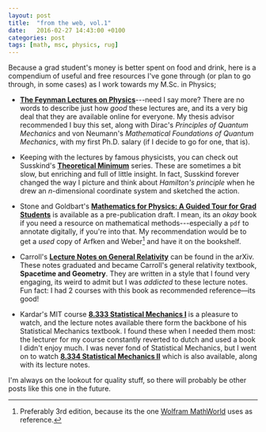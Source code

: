 ```yaml
---
layout: post
title:  "from the web, vol.1"
date:   2016-02-27 14:43:00 +0100
categories: post
tags: [math, msc, physics, rug]
---
```

Because a grad student's money is better spent on food and drink, here is a compendium of useful and free resources I've gone through (or plan to go through, in some cases) as I work towards my M.Sc. in Physics;

- [**The Feynman Lectures on Physics**](http://feynmanlectures.caltech.edu/)---need I say more? There are no words to describe just how *good* these lectures are, and its a very big deal that they are available online for everyone. My thesis advisor recommended I buy this set, along with Dirac's *Principles of Quantum Mechanics* and von Neumann's *Mathematical Foundations of Quantum Mechanics*, with my first Ph.D. salary (if I decide to go for one, that is). 

- Keeping with the lectures by famous physicists, you can check out Susskind's [**Theoretical Minimum**](http://theoreticalminimum.com) series. These are sometimes a bit slow, but enriching and full of little insight. In fact, Susskind forever changed the way I picture and think about *Hamilton's principle* when he drew an *n*-dimensional coordinate system and sketched the action.

- Stone and Goldbart's [**Mathematics for Physics: A Guided Tour for Grad Students**](http://www.goldbart.gatech.edu/PG_MS_MfP.htm) is available as a pre-publication draft. I mean, its an *okay* book if you need a resource on mathematical methods---especially a `pdf` to annotate digitally, if you're into that. My recommendation would be to get a *used* copy of Arfken and Weber[^1] and have it on the bookshelf.

- Carroll's [**Lecture Notes on General Relativity**](http://arxiv.org/abs/gr-qc/9712019) can be found in the arXiv. These notes graduated and became Carroll's general relativity textbook, **Spacetime and Geometry**. They are written in a style that I found very engaging, its weird to admit but I was *addicted* to these lecture notes. Fun fact: I had 2 courses with this book as recommended reference—its good!

- Kardar's MIT course [**8.333 Statistical Mechanics I**](https://ocw.mit.edu/courses/physics/8-333-statistical-mechanics-i-statistical-mechanics-of-particles-fall-2013/) is a pleasure to watch, and the lecture notes available there form the backbone of his Statistical Mechanics textbook. I found these when I needed them most: the lecturer for my course constantly reverted to dutch and used a book I didn't enjoy much. I was never fond of Statistical Mechanics, but I went on to watch [**8.334 Statistical Mechanics II**](https://ocw.mit.edu/courses/physics/8-334-statistical-mechanics-ii-statistical-physics-of-fields-spring-2014/) which is also available, along with its lecture notes.

I'm always on the lookout for quality stuff, so there will probably be other posts like this one in the future.

[^1]: Preferably 3rd edition, because its the one [Wolfram MathWorld](https://mathworld.wolfram.com/) uses as reference.